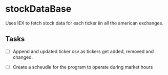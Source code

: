 # stockDataBase

Uses IEX to fetch stock data for each ticker iin all the american exchanges.


## Tasks

- [ ] Append and updated ticker csv as tickers get added, removed and changed.

- [ ] Create a scheudle for the program to operate during market hours
